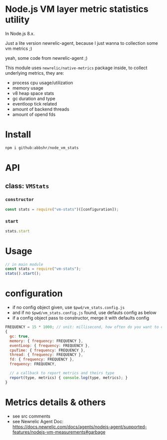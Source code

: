 Node.js VM layer metric statistics utility
===

In Node.js 8.x.

Just a lite version newrelic-agent, because I just wanna to collection some vm metrics ;)

yeah, some code from newrelic-agent ;)

This module uses `newrelic/native-metrics` package inside, to collect underlying metrics, they are:

- process cpu usage/utilization
- memory usage
- v8 heap space stats
- gc duration and type
- eventloop tick related
- amount of backend threads
- amount of opend fds

# Install

```bash
npm i github:abbshr/node_vm_stats
```

# API
## class: `VMStats`

### `constructor`
```js
const stats = require("vm-stats")([configuration]);
```

### `start`

```js
stats.start
```

# Usage
```js
// in main module
const stats = require("vm-stats");
stats().start();
```

# configuration

- if no config object given, use `$pwd/vm_stats.config.js`
- and if no `$pwd/vm_stats.config.js` found, use defauts config as below
- if a config object pass to constructor, merge it with defaults config

```js
FREQUENCY = 15 * 1000; // unit: millisecond, how often do you want to collect the metrics
{
  gc: true,
  memory: { frequency: FREQUENCY },
  eventLoop: { frequency: FREQUENCY },
  cpuTime: { frequency: FREQUENCY },
  thread: { frequency: FREQUENCY },
  fd: { frequency: FREQUENCY },
  frequency: FREQUENCY,

  // a callback to report metrics and theirs type
  report(type, metrics) { console.log(type, metrics); }
}
```

# Metrics details & others

- see src comments
- see Newrelic Agent Doc: https://docs.newrelic.com/docs/agents/nodejs-agent/supported-features/nodejs-vm-measurements#garbage